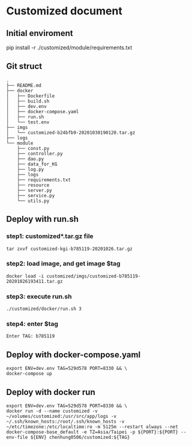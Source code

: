 # Customized document

## Initial enviroment
pip install -r ./customized/module/requirements.txt

## Git struct
```
.
├── README.md
├── docker
│   ├── Dockerfile
│   ├── build.sh
│   ├── dev.env
│   ├── docker-compose.yaml
│   ├── run.sh
│   └── test.env
├── imgs
│   └── customized-b24bfb9-20201030190120.tar.gz
├── logs
└── module
    ├── const.py
    ├── controller.py
    ├── dao.py
    ├── data_for_KG
    ├── log.py
    ├── logs
    ├── requirements.txt
    ├── resource
    ├── server.py
    ├── service.py
    └── utils.py
```

## Deploy with run.sh
### step1:  customized*.tar.gz file
```gherkin=
tar zxvf customized-kgi-b785119-20201026.tar.gz
```
### step2: load image, and get image $tag
```gherkin=
docker load -i customized/imgs/customized-b785119-20201026193411.tar.gz
```
### step3: execute run.sh
```gherkin=
./customized/docker/run.sh 3
```
### step4: enter $tag
```gherkin=
Enter TAG: b785119
```

## Deploy with docker-compose.yaml

```gherkin=
export ENV=dev.env TAG=529d578 PORT=8330 && \
docker-compose up   
```

## Deploy with docker run
```gherkin=
export ENV=dev.env TAG=529d578 PORT=8330 && \
docker run -d --name customized -v ~/volumes/customized:/usr/src/app/logs -v ~/.ssh/known_hosts:/root/.ssh/known_hosts -v ~/etc/timezone:/etc/localtime:ro -m 5125m --restart always --net docker-compose-base_default -e TZ=Asia/Taipei -p ${PORT}:${PORT} --env-file ${ENV} chenhung0506/customized:${TAG}
```